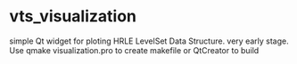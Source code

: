 # vts_visualization
simple Qt widget for ploting HRLE LevelSet Data Structure.
very early stage. Use qmake visualization.pro to create makefile or QtCreator to build
